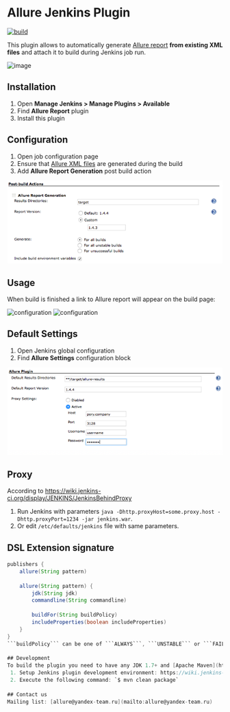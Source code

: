 # Allure Jenkins Plugin

[![build](https://img.shields.io/teamcity/http/teamcity.qatools.ru/s/allure_jenkins_plugin_master_build.svg?style=flat)](http://teamcity.qatools.ru/viewType.html?buildTypeId=allure_jenkins_plugin_master_build&guest=1)

This plugin allows to automatically generate [Allure report](http://allure.qatools.ru) **from existing XML files** and attach it to build during Jenkins job run.

![image](https://raw.github.com/allure-framework/allure-core/master/allure-dashboard.png)

## Installation
 1. Open **Manage Jenkins > Manage Plugins > Available**
 2. Find **Allure Report** plugin
 3. Install this plugin

## Configuration
 1. Open job configuration page
 2. Ensure that [Allure XML files](https://github.com/allure-framework/allure-core/wiki#gathering-information-about-tests) are generated during the build
 3. Add **Allure Report Generation** post build action

![configuration](/img/allure-configuration.png)

## Usage
When build is finished a link to Allure report will appear on the build page:

![configuration](/img/allure-sidebar.png)
![configuration](/img/allure-report.png)

## Default Settings
 1. Open Jenkins global configuration
 2. Find **Allure Settings** configuration block
 
![configuration](/img/allure-settings.png)

## Proxy
According to https://wiki.jenkins-ci.org/display/JENKINS/JenkinsBehindProxy
1. Run Jenkins with parameters `java -Dhttp.proxyHost=some.proxy.host -Dhttp.proxyPort=1234 -jar jenkins.war`.
2. Or edit `/etc/defaults/jenkins` file with same parameters.

## DSL Extension signature
```groovy
publishers {
    allure(String pattern)

    allure(String pattern) {
        jdk(String jdk)
        commandline(String commandline)

        buildFor(String buildPolicy)
        includeProperties(boolean includeProperties)
    }
}
```buildPolicy``` can be one of ```ALWAYS```, ```UNSTABLE``` or ```FAILURE```

## Development
To build the plugin you need to have any JDK 1.7+ and [Apache Maven](http://maven.apache.org/).
 1. Setup Jenkins plugin development environment: https://wiki.jenkins-ci.org/display/JENKINS/Plugin+tutorial
 2. Execute the following command: `$ mvn clean package`

## Contact us
Mailing list: [allure@yandex-team.ru](mailto:allure@yandex-team.ru)
